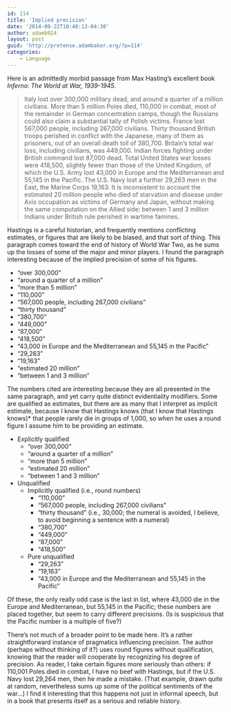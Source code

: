 ```yaml
---
id: 114
title: 'Implied precision'
date: '2014-09-22T10:40:13-04:30'
author: adamb924
layout: post
guid: 'http://pretense.adambaker.org/?p=114'
categories:
    - Language
---
```


Here is an admittedly morbid passage from Max Hasting’s excellent book *Inferno: The World at War, 1939-1945*.

> Italy lost over 300,000 military dead, and around a quarter of a million civilians. More than 5 million Poles died, 110,000 in combat, most of the remainder in German concentration camps, though the Russians could also claim a substantial tally of Polish victims. France lost 567,000 people, including 267,000 civilians. Thirty thousand British troops perished in conflict with the Japanese, many of them as prisoners, out of an overall death toll of 380,700. Britain’s total war loss, including civilians, was 449,000. Indian forces fighting under British command lost 87,000 dead. Total United States war losses were 418,500, slightly fewer than those of the United Kingdom, of which the U.S. Army lost 43,000 in Europe and the Mediterranean and 55,145 in the Pacific. The U.S. Navy lost a further 29,263 men in the East, the Marine Corps 19,163. It is inconsistent to account the estimated 20 million people who died of starvation and disease under Axis occupation as victims of Germany and Japan, without making the same computation on the Allied side: between 1 and 3 million Indians under British rule perished in wartime famines.

Hastings is a careful historian, and frequently mentions conflicting estimates, or figures that are likely to be biased, and that sort of thing. This paragraph comes toward the end of history of World War Two, as he sums up the losses of some of the major and minor players. I found the paragraph interesting because of the implied precision of some of his figures.

- “over 300,000”
- “around a quarter of a million”
- “more than 5 million”
- “110,000”
- “567,000 people, including 267,000 civilians”
- “thirty thousand”
- “380,700”
- “449,000”
- “87,000”
- “418,500”
- “43,000 in Europe and the Mediterranean and 55,145 in the Pacific”
- “29,263”
- “19,163”
- “estimated 20 million”
- “between 1 and 3 million”

The numbers cited are interesting because they are all presented in the same paragraph, and yet carry quite distinct evidentiality modifiers. Some are qualified as estimates, but there are as many that I interpret as implicit estimate, because I know that Hastings knows (that I know that Hastings knows)\* that people rarely die in groups of 1,000, so when he uses a round figure I assume him to be providing an estimate.

- Explicitly qualified 
    - “over 300,000”
    - “around a quarter of a million”
    - “more than 5 million”
    - “estimated 20 million”
    - “between 1 and 3 million”
- Unqualified 
    - Implicitly qualified (i.e., round numbers) 
        - “110,000”
        - “567,000 people, including 267,000 civilians”
        - “thirty thousand” (i.e., 30,000; the numeral is avoided, I believe, to avoid beginning a sentence with a numeral)
        - “380,700”
        - “449,000”
        - “87,000”
        - “418,500”
    - Pure unqualified 
        - “29,263”
        - “19,163”
        - “43,000 in Europe and the Mediterranean and 55,145 in the Pacific”

Of these, the only really odd case is the last in list, where 43,000 die in the Europe and Mediterranean, but 55,145 in the Pacific; these numbers are placed together, but seem to carry different precisions. (Is is suspicious that the Pacific number is a multiple of five?)

There’s not much of a broader point to be made here. It’s a rather straightforward instance of pragmatics influencing precision. The author (perhaps without thinking of it?) uses round figures without qualification, knowing that the reader will cooperate by recognizing his degree of precision. As reader, I take certain figures more seriously than others: if 110,001 Poles died in combat, I have no beef with Hastings, but if the U.S. Navy lost 29,264 men, then he made a mistake. (That example, drawn quite at random, nevertheless sums up some of the political sentiments of the war…) I find it interesting that this happens not just in informal speech, but in a book that presents itself as a serious and reliable history.